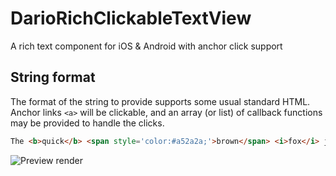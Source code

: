 # DarioRichClickableTextView
A rich text component for iOS &amp; Android with anchor click support

## String format
The format of the string to provide supports some usual standard HTML.
Anchor links `<a>` will be clickable, and an array (or list) of callback functions may be provided to handle the clicks.
```html
The <b>quick</b> <span style='color:#a52a2a;'>brown</span> <i>fox</i> jumps <a>over</a> <u>the</u> <a>lazy dog</a>.
```

![Preview render](/img/preview.png)
